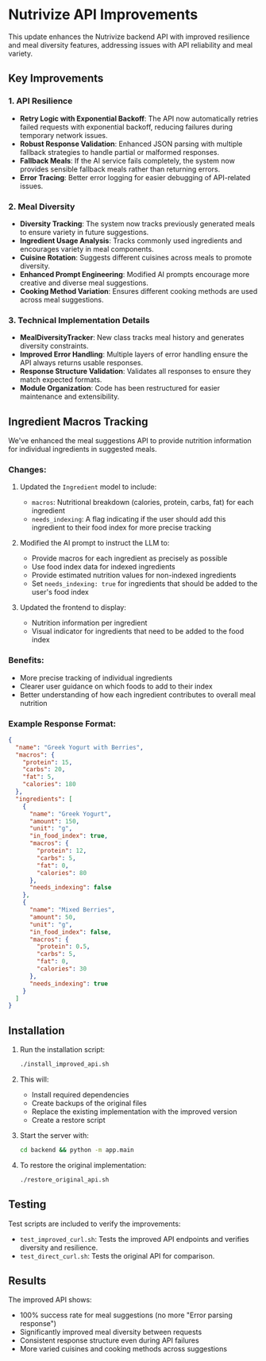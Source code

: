 # Nutrivize API Improvements

This update enhances the Nutrivize backend API with improved resilience and meal diversity features, addressing issues with API reliability and meal variety.

## Key Improvements

### 1. API Resilience

- **Retry Logic with Exponential Backoff**: The API now automatically retries failed requests with exponential backoff, reducing failures during temporary network issues.
- **Robust Response Validation**: Enhanced JSON parsing with multiple fallback strategies to handle partial or malformed responses.
- **Fallback Meals**: If the AI service fails completely, the system now provides sensible fallback meals rather than returning errors.
- **Error Tracing**: Better error logging for easier debugging of API-related issues.

### 2. Meal Diversity

- **Diversity Tracking**: The system now tracks previously generated meals to ensure variety in future suggestions.
- **Ingredient Usage Analysis**: Tracks commonly used ingredients and encourages variety in meal components.
- **Cuisine Rotation**: Suggests different cuisines across meals to promote diversity.
- **Enhanced Prompt Engineering**: Modified AI prompts encourage more creative and diverse meal suggestions.
- **Cooking Method Variation**: Ensures different cooking methods are used across meal suggestions.

### 3. Technical Implementation Details

- **MealDiversityTracker**: New class tracks meal history and generates diversity constraints.
- **Improved Error Handling**: Multiple layers of error handling ensure the API always returns usable responses.
- **Response Structure Validation**: Validates all responses to ensure they match expected formats.
- **Module Organization**: Code has been restructured for easier maintenance and extensibility.

## Ingredient Macros Tracking

We've enhanced the meal suggestions API to provide nutrition information for individual ingredients in suggested meals.

### Changes:

1. Updated the `Ingredient` model to include:
   - `macros`: Nutritional breakdown (calories, protein, carbs, fat) for each ingredient
   - `needs_indexing`: A flag indicating if the user should add this ingredient to their food index for more precise tracking

2. Modified the AI prompt to instruct the LLM to:
   - Provide macros for each ingredient as precisely as possible
   - Use food index data for indexed ingredients
   - Provide estimated nutrition values for non-indexed ingredients
   - Set `needs_indexing: true` for ingredients that should be added to the user's food index

3. Updated the frontend to display:
   - Nutrition information per ingredient
   - Visual indicator for ingredients that need to be added to the food index

### Benefits:

- More precise tracking of individual ingredients
- Clearer user guidance on which foods to add to their index
- Better understanding of how each ingredient contributes to overall meal nutrition

### Example Response Format:

```json
{
  "name": "Greek Yogurt with Berries",
  "macros": {
    "protein": 15,
    "carbs": 20,
    "fat": 5,
    "calories": 180
  },
  "ingredients": [
    {
      "name": "Greek Yogurt", 
      "amount": 150, 
      "unit": "g", 
      "in_food_index": true, 
      "macros": {
        "protein": 12,
        "carbs": 5,
        "fat": 0,
        "calories": 80
      },
      "needs_indexing": false
    },
    {
      "name": "Mixed Berries", 
      "amount": 50, 
      "unit": "g", 
      "in_food_index": false, 
      "macros": {
        "protein": 0.5,
        "carbs": 5,
        "fat": 0,
        "calories": 30
      },
      "needs_indexing": true
    }
  ]
}
```

## Installation

1. Run the installation script:
   ```bash
   ./install_improved_api.sh
   ```

2. This will:
   - Install required dependencies
   - Create backups of the original files
   - Replace the existing implementation with the improved version
   - Create a restore script

3. Start the server with:
   ```bash
   cd backend && python -m app.main
   ```

4. To restore the original implementation:
   ```bash
   ./restore_original_api.sh
   ```

## Testing

Test scripts are included to verify the improvements:

- `test_improved_curl.sh`: Tests the improved API endpoints and verifies diversity and resilience.
- `test_direct_curl.sh`: Tests the original API for comparison.

## Results

The improved API shows:
- 100% success rate for meal suggestions (no more "Error parsing response")
- Significantly improved meal diversity between requests
- Consistent response structure even during API failures
- More varied cuisines and cooking methods across suggestions 